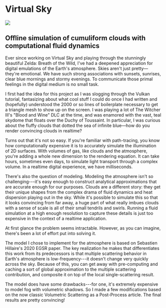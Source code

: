 # Virtual Sky

![](https://blogs.nvidia.com/wp-content/uploads/2021/04/image-2.png)

<div id="modal-scroll-point"/>

<div id="modal-subtitle-container"><h2 id="modal-subtitle">Offline simulation of cumuliform clouds with computational fluid dynamics</h2></div>

Ever since working on Virtual Sky and playing through the stunningly beautiful Zelda: Breath of the Wild, I've had a deepened appreciation for digital emulations of the Earth's atmosphere. Skies aren't just pretty—they're emotional. We have such strong associations with sunsets, sunrises, clear blue mornings and stormy evenings. To communicate those primal feelings in the digital medium is no small task.

I first had the idea for this project as I was slogging through the Vulkan tutorial, fantasizing about what cool stuff I could do once I had written and (hopefully) understood the 2000 or so lines of boilerplate necessary to get a triangle mesh to show up on the screen. I was playing a lot of The Witcher III's "Blood and Wine" DLC at the time, and was enamored with the vast, teal skydome that floats over the Duchy of Toussaint. In particular, I was curious about the fluffy clouds that dotted the sea of infinite blue—how do you render convincing clouds in realtime?

Turns out that it's not so easy. If you're familiar with path-tracing, you know how computationally expensive it is to accurately simulate the illumination of 2D surfaces. With volumes of gas, like clouds and the atmosphere, you're adding a whole new dimension to the rendering equation. It can take hours, sometimes even days, to simulate light transport through a complex volume. In a realtime digital experience, we have milliseconds.

There's also the question of modeling. Modeling the atmosphere isn't so challenging---it's easy enough to construct analytical approximations that are accurate enough for our purposes. Clouds are a different story: they get their unique shapes from the complex drama of fluid dynamics and heat dispersion playing out in the sky. While it's possible to simulate this so that it looks convincing from far away, a huge part of what really imbues clouds with a sense of scale is all of their small tendrils and swirls. Running a fluid simulation at a high enough resolution to capture these details is just too expensive in the context of a realtime application.

At first glance the problem seems intractable. However, as you can imagine, there's been a lot of effort put into solving it.

The model I chose to implement for the atmosphere is based on Sebastien Hillaire's 2020 EGSR paper. The key realization he makes that differentiates this work from its predecessors is that multiple scattering behavior in Earth's atmosphere is low-frequency---it doesn't change very quickly across the sky. Because of this, you can get away with pre-computing and caching a sort of global approximation to the multiple scattering contribution, and composite it on top of the local single-scattering result.

The model does have some drawbacks---for one, it's extremely expensive to model fog with volumetric shadows. So I made a few modifications based on the now classic Volumetric Scattering as a Post-Process article. The final results are pretty convincing!
